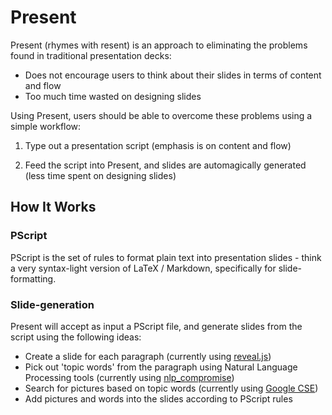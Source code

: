 # Present

Present (rhymes with resent) is an approach to eliminating the problems found in traditional presentation decks:
- Does not encourage users to think about their slides in terms of content and flow
- Too much time wasted on designing slides

Using Present, users should be able to overcome these problems using a simple workflow:

1. Type out a presentation script (emphasis is on content and flow)

2. Feed the script into Present, and slides are automagically generated (less time spent on designing slides)

## How It Works
### PScript
PScript is the set of rules to format plain text into presentation slides - think a very syntax-light version of LaTeX / Markdown, specifically for slide-formatting.

### Slide-generation
Present will accept as input a PScript file, and generate slides from the script using the following ideas:
- Create a slide for each paragraph (currently using [reveal.js](https://github.com/hakimel/reveal.js/ 'reveal.js'))
- Pick out 'topic words' from the paragraph using Natural Language Processing tools (currently using [nlp_compromise](https://github.com/nlp-compromise/nlp_compromise 'nlp_compromise'))
- Search for pictures based on topic words (currently using [Google CSE](https://cse.google.com/ 'Custom Search Engine'))
- Add pictures and words into the slides according to PScript rules
